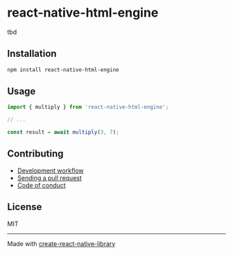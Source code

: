 # react-native-html-engine

tbd

## Installation


```sh
npm install react-native-html-engine
```


## Usage


```js
import { multiply } from 'react-native-html-engine';

// ...

const result = await multiply(3, 7);
```


## Contributing

- [Development workflow](CONTRIBUTING.md#development-workflow)
- [Sending a pull request](CONTRIBUTING.md#sending-a-pull-request)
- [Code of conduct](CODE_OF_CONDUCT.md)

## License

MIT

---

Made with [create-react-native-library](https://github.com/callstack/react-native-builder-bob)

